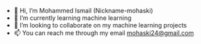 - 👋 Hi, I’m Mohammed Ismail (Nickname-mohaski)
- 🌱 I’m currently learning machine learning
- 💞️ I’m looking to collaborate on my machine learning projects
- 📫 You can reach me through my email mohaski24@gmail.com 

<!---
mohaski/mohaski is a ✨ special ✨ repository because its `README.md` (this file) appears on your GitHub profile.
You can click the Preview link to take a look at your changes.
--->
